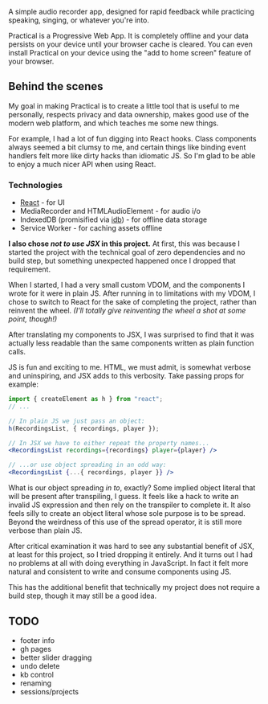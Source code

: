 A simple audio recorder app, designed for rapid feedback while practicing speaking, singing, or whatever you're into.

Practical is a Progressive Web App. It is completely offline and your data persists on your device until your browser cache is cleared. You can even install Practical on your device using the "add to home screen" feature of your browser.

## Behind the scenes

My goal in making Practical is to create a little tool that is useful to me personally, respects privacy and data ownership, makes good use of the modern web platform, and which teaches me some new things.

For example, I had a lot of fun digging into React hooks. Class components always seemed a bit clumsy to me, and certain things like binding event handlers felt more like dirty hacks than idiomatic JS. So I'm glad to be able to enjoy a much nicer API when using React.

### Technologies

- [React](https://github.com/facebook/react) - for UI
- MediaRecorder and HTMLAudioElement - for audio i/o
- IndexedDB (promisified via [idb](https://github.com/jakearchibald/idb)) - for offline data storage
- Service Worker - for caching assets offline

**I also chose _not to use JSX_ in this project.** At first, this was because I started the project with the technical goal of zero dependencies and no build step, but something unexpected happened once I dropped that requirement.

When I started, I had a very small custom VDOM, and the components I wrote for it were in plain JS. After running in to limitations with my VDOM, I chose to switch to React for the sake of completing the project, rather than reinvent the wheel. _(I'll totally give reinventing the wheel a shot at some point, though!)_

After translating my components to JSX, I was surprised to find that it was actually less readable than the same components written as plain function calls.

JS is fun and exciting to me. HTML, we must admit, is somewhat verbose and uninspiring, and JSX adds to this verbosity. Take passing props for example:

```js
import { createElement as h } from "react";
// ...

// In plain JS we just pass an object:
h(RecordingsList, { recordings, player });
```

```jsx
// In JSX we have to either repeat the property names...
<RecordingsList recordings={recordings} player={player} />
```

```jsx
// ...or use object spreading in an odd way:
<RecordingsList {...{ recordings, player }} />
```

What is our object spreading _in to_, exactly? Some implied object literal that will be present after transpiling, I guess. It feels like a hack to write an invalid JS expression and then rely on the transpiler to complete it. It also feels silly to create an object literal whose sole purpose is to be spread. Beyond the weirdness of this use of the spread operator, it is still more verbose than plain JS.

After critical examination it was hard to see any substantial benefit of JSX, at least for this project, so I tried dropping it entirely. And it turns out I had no problems at all with doing everything in JavaScript. In fact it felt more natural and consistent to write and consume components using JS.

This has the additional benefit that technically my project does not require a build step, though it may still be a good idea.

## TODO

- footer info
- gh pages
- better slider dragging
- undo delete
- kb control
- renaming
- sessions/projects
